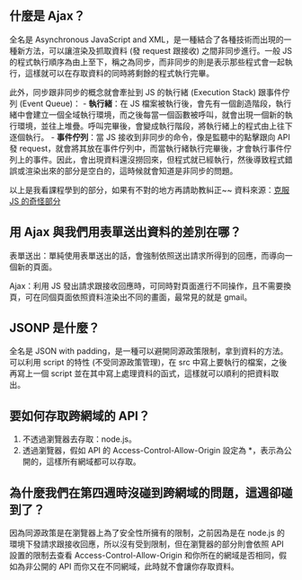 ## 什麼是 Ajax？

全名是 Asynchronous JavaScript and XML，是一種結合了各種技術而出現的一種新方法，可以讓渲染及抓取資料 (發 request 跟接收) 之間非同步進行。一般 JS 的程式執行順序為由上至下，稱之為同步，而非同步的則是表示那些程式會一起執行，這樣就可以在存取資料的同時將剩餘的程式執行完畢。

此外，同步跟非同步的概念就會牽扯到 JS 的執行緒 (Execution Stack) 跟事件佇列 (Event Queue)：
    - **執行緒**：在 JS 檔案被執行後，會先有一個創造階段，執行緒中會建立一個全域執行環境，而之後每當一個函數被呼叫，就會出現一個新的執行環境，並往上堆疊。呼叫完畢後，會變成執行階段，將執行緒上的程式由上往下逐個執行。
    - **事件佇列**：當 JS 接收到非同步的命令，像是監聽中的點擊跟向 API 發 request，就會將其放在事件佇列中，而當執行緒執行完畢後，才會執行事件佇列上的事件。因此，會出現資料還沒撈回來，但程式就已經執行，然後導致程式錯誤或渲染出來的部分是空白的，這時候就會知道是非同步的問題。

以上是我看課程學到的部分，如果有不對的地方再請助教糾正~~
資料來源：[克服 JS 的奇怪部分](https://www.udemy.com/course/javascriptjs/)


## 用 Ajax 與我們用表單送出資料的差別在哪？

表單送出：單純使用表單送出的話，會強制依照送出請求所得到的回應，而導向一個新的頁面。

Ajax：利用 JS 發出請求跟接收回應時，可同時對頁面進行不同操作，且不需要換頁，可在同個頁面依照資料渲染出不同的畫面，最常見的就是 gmail。

## JSONP 是什麼？

全名是 JSON with padding，是一種可以避開同源政策限制，拿到資料的方法。可以利用 script 的特性 (不受同源政策管理)，在 src 中寫上要執行的檔案，之後再寫上一個 script 並在其中寫上處理資料的函式，這樣就可以順利的把資料取出。

## 要如何存取跨網域的 API？

1. 不透過瀏覽器去存取：node.js。
2. 透過瀏覽器，假如 API 的 Access-Control-Allow-Origin 設定為 *，表示為公開的，這樣所有網域都可以存取。

## 為什麼我們在第四週時沒碰到跨網域的問題，這週卻碰到了？

因為同源政策是在瀏覽器上為了安全性所擁有的限制，之前因為是在 node.js 的環境下發請求跟接收回應，所以沒有受到限制，但在瀏覽器的部分則會依照 API 設置的限制去查看 Access-Control-Allow-Origin 和你所在的網域是否相同，假如為非公開的 API 而你又在不同網域，此時就不會讓你存取資料。